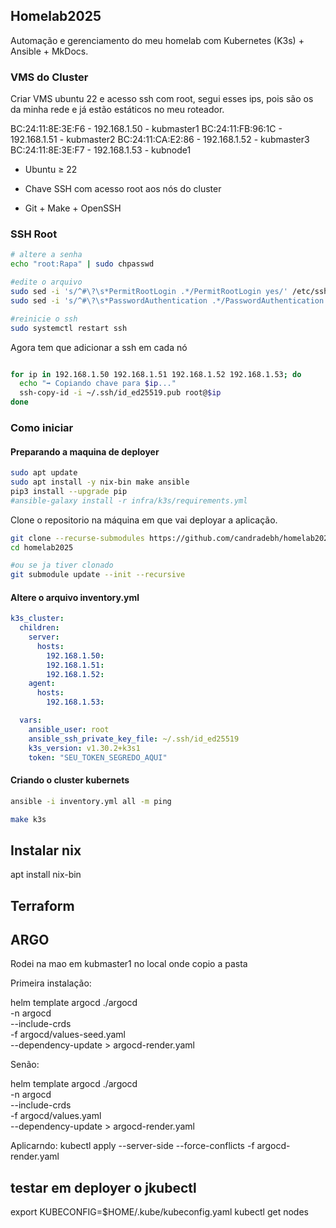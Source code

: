 ## Homelab2025

Automação e gerenciamento do meu homelab com Kubernetes (K3s) + Ansible + MkDocs.

### VMS do Cluster
Criar VMS ubuntu 22 e acesso ssh com root, segui esses ips, pois são os da minha rede e já estão estáticos no meu roteador.

BC:24:11:8E:3E:F6 - 192.168.1.50 - kubmaster1
BC:24:11:FB:96:1C - 192.168.1.51 - kubmaster2
BC:24:11:CA:E2:86 - 192.168.1.52 - kubmaster3
BC:24:11:8E:3E:F7 - 192.168.1.53 - kubnode1

- Ubuntu ≥ 22 

- Chave SSH com acesso root aos nós do cluster
- Git + Make + OpenSSH

### SSH Root

```bash
# altere a senha
echo "root:Rapa" | sudo chpasswd

#edite o arquivo
sudo sed -i 's/^#\?\s*PermitRootLogin .*/PermitRootLogin yes/' /etc/ssh/sshd_config
sudo sed -i 's/^#\?\s*PasswordAuthentication .*/PasswordAuthentication yes/' /etc/ssh/sshd_config

#reinicie o ssh
sudo systemctl restart ssh

```

Agora tem que adicionar a ssh em cada nó

```bash

for ip in 192.168.1.50 192.168.1.51 192.168.1.52 192.168.1.53; do
  echo "➡️ Copiando chave para $ip..."
  ssh-copy-id -i ~/.ssh/id_ed25519.pub root@$ip
done

```

### Como iniciar

#### Preparando a maquina de deployer

```bash 
sudo apt update
sudo apt install -y nix-bin make ansible
pip3 install --upgrade pip
#ansible-galaxy install -r infra/k3s/requirements.yml
```

Clone o repositorio na máquina em que vai deployar a aplicação. 

```bash
git clone --recurse-submodules https://github.com/candradebh/homelab2025.git
cd homelab2025

#ou se ja tiver clonado
git submodule update --init --recursive
```

#### Altere o arquivo inventory.yml

```yaml
k3s_cluster:
  children:
    server:
      hosts:
        192.168.1.50:
        192.168.1.51:
        192.168.1.52:
    agent:
      hosts:
        192.168.1.53:

  vars:
    ansible_user: root
    ansible_ssh_private_key_file: ~/.ssh/id_ed25519
    k3s_version: v1.30.2+k3s1
    token: "SEU_TOKEN_SEGREDO_AQUI"

```
#### Criando o cluster kubernets

```bash
ansible -i inventory.yml all -m ping

make k3s

```

## Instalar nix
apt install nix-bin



## Terraform




## ARGO
Rodei na mao em kubmaster1 no local onde copio a pasta

Primeira instalação:

helm template argocd ./argocd \
-n argocd \
--include-crds \
-f argocd/values-seed.yaml \
--dependency-update > argocd-render.yaml


Senão: 

helm template argocd ./argocd \
-n argocd \
--include-crds \
-f argocd/values.yaml \
--dependency-update > argocd-render.yaml



Aplicarndo:
kubectl apply --server-side --force-conflicts -f argocd-render.yaml



## testar em deployer o jkubectl
export KUBECONFIG=$HOME/.kube/kubeconfig.yaml
kubectl get nodes


